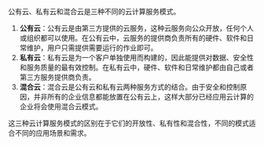 公有云、私有云和混合云是三种不同的云计算服务模式。

1. **公有云**：公有云是由第三方提供的云服务，这种云服务向公众开放，任何个人或组织都可以使用。在公有云中，云服务的提供商负责所有的硬件、软件和日常维护，用户只需提供需要运行的作业即可。
2. **私有云**：私有云是为一个客户单独使用而构建的，因此能提供对数据、安全性和服务质量的最有效控制。在私有云中，硬件、软件和日常维护都由自己或者第三方服务提供商负责。
3. **混合云**：混合云是公有云和私有云两种服务方式的结合。由于安全和控制原因，并非所有的企业信息都能放置在公有云上，这样大部分已经应用云计算的企业将会使用混合云模式。

这三种云计算服务模式的区别在于它们的开放性、私有性和混合性，不同的模式适合不同的应用场景和需求。
